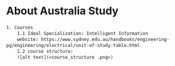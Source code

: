 # About Australia Study
    1. Courses
        1.1 Ideal Specialization: Intelligent Information
        website: https://www.sydney.edu.au/handbooks/engineering-pg/engineering/electrical/unit-of-study-table.html
        1.2 course structure:
        ![alt text](<course_structure .png>)
    